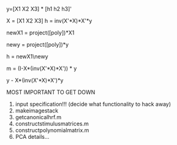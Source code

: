y=[X1 X2 X3] * [h1 h2 h3]'


X = [X1 X2 X3]
h = inv(X'*X)*X'*y


newX1 = project([poly])*X1

newy = project([poly])*y

h = newX1\newy

m = (I-X*(inv(X'*X)*X')) * y

y - X*(inv(X'*X)*X')*y


MOST IMPORTANT TO GET DOWN
1. input specification!!!  (decide what functionality to hack away)
2. makeimagestack
3. getcanonicalhrf.m
4. constructstimulusmatrices.m
5. constructpolynomialmatrix.m
6. PCA details...
